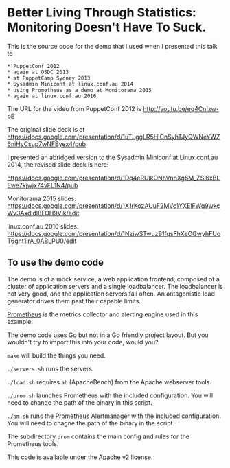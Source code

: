 Better Living Through Statistics: Monitoring Doesn't Have To Suck.
==================================================================


This is the source code for the demo that I used when I presented this talk to

    * PuppetConf 2012
    * again at OSDC 2013
    * at PuppetCamp Sydney 2013
    * Sysadmin Miniconf at linux.conf.au 2014
    * using Prometheus as a demo at Monitorama 2015
    * again at linux.conf.au 2016

The URL for the video from PuppetConf 2012 is http://youtu.be/eq4CnIzw-pE 

The original slide deck is at https://docs.google.com/presentation/d/1uTLggLR5HICnSyhTJyQWNeYWZ6niHyCsup7wNFByex4/pub

I presented an abridged version to the Sysadmin Miniconf at Linux.conf.au 2014, the revised slide deck is here:

https://docs.google.com/presentation/d/1Dq4eRUlkONnVnnXg6M_ZSi6xBLEwe7kjwjx74vFL1N4/pub

Monitorama 2015 slides: https://docs.google.com/presentation/d/1X1rKozAUuF2MVc1YXElFWq9wkcWv3Axdldl8LOH9Vik/edit

linux.conf.au 2016 slides: https://docs.google.com/presentation/d/1NziwSTwuz91fqsFhXeOGwyhFUoT6ght1irA_0ABLPU0/edit

To use the demo code
--------------------

The demo is of a mock service, a web application frontend, composed of a
cluster of application servers and a single loadbalancer.  The loadbalancer is
not very good, and the application servers fail often.  An antagonistic load
generator drives them past their capable limits.

[Prometheus](http://prometheus.io) is the metrics collector and alerting engine
used in this example.

The demo code uses Go but not in a Go friendly project layout.  But you
wouldn't try to import this into your code, would you?

`make` will build the things you need.

`./servers.sh` runs the servers.

`./load.sh` requires `ab` (ApacheBench) from the Apache webserver tools.

`./prom.sh` launches Prometheus with the included configuration.  You will need to change the path of the binary in this script.

`./am.sh` runs the Prometheus Alertmanager with the included configuration.  You will need to chagne the path of the binary in the script.

The subdirectory `prom` contains the main config and rules for the Prometheus tools.

This code is available under the Apache v2 license.
